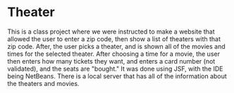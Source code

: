 # Theater
This is a class project where we were instructed to make a website that allowed the user to enter a zip code, then show a list of theaters with that zip code. After, the user picks a theater, and is shown all of the movies and times for the selected theater. After choosing a time for a movie, the user then enters how many tickets they want, and enters a card number (not validated), and the seats are "bought." It was done using JSF, with the IDE being NetBeans. There is a local server that has all of the information about the theaters and movies.
